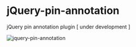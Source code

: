 # jQuery-pin-annotation

jQuery pin annotation plugin [ under development ]

![jquery-pin-annotation](https://i.imgur.com/judkDOD.jpg)
